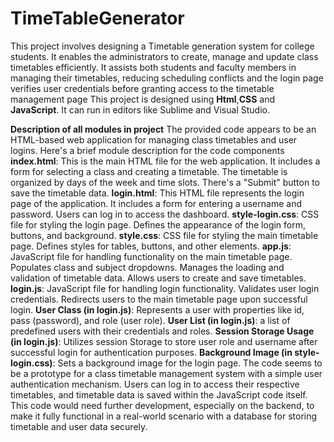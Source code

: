 # TimeTableGenerator
This project involves designing a Timetable generation system for college students. It enables the administrators to create, manage and update class timetables efficiently. It assists both students and faculty members in managing their timetables, reducing scheduling conflicts and the login page verifies user credentials before granting access to the timetable management page
This project is designed using **Html**,**CSS** and **JavaScript**. It can run in editors like Sublime and Visual Studio.

__Description of all modules in project__ 
The provided code appears to be an HTML-based web application for managing class 
timetables and user logins. Here's a brief module description for the code components 
__index.html__: This is the main HTML file for the web application. It includes a form for selecting 
a class and creating a timetable. The timetable is organized by days of the week and time slots. 
There's a "Submit" button to save the timetable data. 
__login.html__: This HTML file represents the login page of the application. It includes a form for 
entering a username and password. Users can log in to access the dashboard. 
__style-login.css__: CSS file for styling the login page. Defines the appearance of the login form, 
buttons, and background. 
__style.css__: CSS file for styling the main timetable page. Defines styles for tables, buttons, and 
other elements. 
__app.js__: JavaScript file for handling functionality on the main timetable page. Populates class 
and subject dropdowns. Manages the loading and validation of timetable data. Allows users to 
create and save timetables. 
__login.js__: JavaScript file for handling login functionality. Validates user login credentials. 
Redirects users to the main timetable page upon successful login. 
__User Class (in login.js)__: Represents a user with properties like id, pass (password), and role 
(user role). 
__User List (in login.js)__:  a list of predefined users with their credentials and roles. 
__Session Storage Usage (in login.js)__: Utilizes session Storage to store user role and username 
after successful login for authentication purposes. 
__Background Image (in style-login.css)__: Sets a background image for the login page. The code 
seems to be a prototype for a class timetable management system with a simple user 
authentication mechanism. Users can log in to access their respective timetables, and timetable 
data is saved within the JavaScript code itself. This code would need further development, 
especially on the backend, to make it fully functional in a real-world scenario with a database 
for storing timetable and user data securely.
